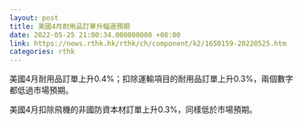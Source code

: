 ```yaml
---
layout: post
title: 美國4月耐用品訂單升幅遜預期
date: 2022-05-25 21:00:34.000000000 +08:00
link: https://news.rthk.hk/rthk/ch/component/k2/1650159-20220525.htm
categories: rthk
---
```


美國4月耐用品訂單上升0.4%；扣除運輸項目的耐用品訂單上升0.3%，兩個數字都低過市場預期。

美國4月扣除飛機的非國防資本材訂單上升0.3%，同樣低於市場預期。
